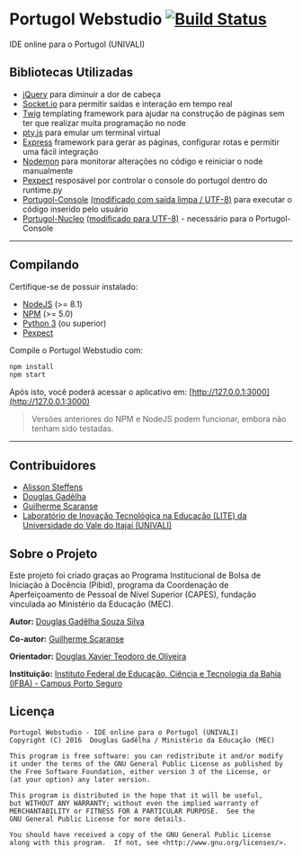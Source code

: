 # Portugol Webstudio [![Build Status](https://travis-ci.org/dgadelha/Portugol-Webstudio.svg?branch=master)](https://travis-ci.org/dgadelha/Portugol-Webstudio)
IDE online para o Portugol (UNIVALI)

## Bibliotecas Utilizadas
- [jQuery](https://jquery.com/) para diminuir a dor de cabeça
- [Socket.io](https://github.com/socketio/socket.io) para permitir saídas e interação em tempo real
- [Twig](https://twig.sensiolabs.org/) templating framework para ajudar na construção de páginas sem ter que realizar muita programação no node
- [pty.js](https://github.com/chjj/pty.js) para emular um terminal virtual
- [Express](http://expressjs.com/) framework para gerar as páginas, configurar rotas e permitir uma fácil integração
- [Nodemon](https://nodemon.io/) para monitorar alterações no código e reiniciar o node manualmente
- [Pexpect](https://pexpect.readthedocs.io) resposável por controlar o console do portugol dentro do runtime.py
- [Portugol-Console](https://github.com/UNIVALI-LITE/Portugol-Console) [(modificado com saída limpa / UTF-8)](https://github.com/dgadelha/Portugol-Console) para executar o código inserido pelo usuário
- [Portugol-Nucleo](https://github.com/UNIVALI-LITE/Portugol-Nucleo) [(modificado para UTF-8)](https://github.com/dgadelha/Portugol-Nucleo) - necessário para o Portugol-Console

***
## Compilando
Certifique-se de possuir instalado:
* [NodeJS](https://nodejs.org/en/download/) (>= 8.1)
* [NPM](https://nodejs.org/en/download/) (>= 5.0)
* [Python 3](https://www.python.org/downloads/) (ou superior)
* [Pexpect](https://pypi.python.org/pypi/pexpect)

Compile o Portugol Webstudio com:
```sh
npm install
npm start
```

Após isto, você poderá acessar o aplicativo em: [http://127.0.0.1:3000](http://127.0.0.1:3000)

> Versões anteriores do NPM e NodeJS podem funcionar, embora não tenham sido testadas.

***
## Contribuidores
- [Alisson Steffens](https://github.com/AlissonSteffens)
- [Douglas Gadêlha](https://github.com/dgadelha)
- [Guilherme Scaranse](https://github.com/guiscaranse)
- [Laboratório de Inovação Tecnológica na Educação (LITE) da Universidade do Vale do Itajaí (UNIVALI)](https://github.com/UNIVALI-LITE)

## Sobre o Projeto
Este projeto foi criado graças ao Programa Institucional de Bolsa de Iniciação à Docência (Pibid), programa da Coordenação de Aperfeiçoamento de Pessoal de Nível Superior (CAPES), fundação vinculada ao Ministério da Educação (MEC).

**Autor:** [Douglas Gadêlha Souza Silva](mailto:douglas.gadelha@ifba.edu.br)

**Co-autor:** [Guilherme Scaranse](mailto:guilherme.scaranse@ifba.edu.br)

**Orientador:** [Douglas Xavier Teodoro de Oliveira](mailto:douglasteodoro@ifba.edu.br)

**Instituição:** [Instituto Federal de Educação, Ciência e Tecnologia da Bahia (IFBA) - Campus Porto Seguro](http://portoseguro.ifba.edu.br/)

## Licença
    Portugol Webstudio - IDE online para o Portugol (UNIVALI)
    Copyright (C) 2016  Douglas Gadêlha / Ministério da Educação (MEC)

    This program is free software: you can redistribute it and/or modify
    it under the terms of the GNU General Public License as published by
    the Free Software Foundation, either version 3 of the License, or
    (at your option) any later version.

    This program is distributed in the hope that it will be useful,
    but WITHOUT ANY WARRANTY; without even the implied warranty of
    MERCHANTABILITY or FITNESS FOR A PARTICULAR PURPOSE.  See the
    GNU General Public License for more details.

    You should have received a copy of the GNU General Public License
    along with this program.  If not, see <http://www.gnu.org/licenses/>.
